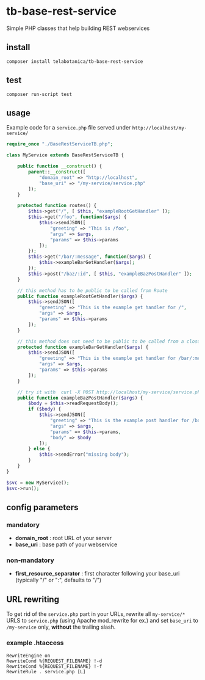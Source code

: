 # tb-base-rest-service
Simple PHP classes that help building REST webservices

## install
```
composer install telabotanica/tb-base-rest-service
```

## test
```
composer run-script test
```

## usage

Example code for a `service.php` file served under `http://localhost/my-service/`

```php
require_once "./BaseRestServiceTB.php";

class MyService extends BaseRestServiceTB {

	public function __construct() {
		parent::__construct([
			"domain_root" => "http://localhost",
			"base_uri" => "/my-service/service.php"
		]);
	}

	protected function routes() {
        $this->get("/", [ $this, "exampleRootGetHandler" ]);
        $this->get("/foo", function($args) {
			$this->sendJSON([
				"greeting" => "This is /foo",
				"args" => $args,
				"params" => $this->params
			]);
		});
        $this->get("/bar/:message", function($args) {
			$this->exampleBarGetHandler($args);
		});
        $this->post("/baz/:id", [ $this, "exampleBazPostHandler" ]);
	}

	// this method has to be public to be called from Route
	public function exampleRootGetHandler($args) {
		$this->sendJSON([
			"greeting" => "This is the example get handler for /",
			"args" => $args,
			"params" => $this->params
		]);
	}

	// this method does not need to be public to be called from a closure
	protected function exampleBarGetHandler($args) {
		$this->sendJSON([
			"greeting" => "This is the example get handler for /bar/:message",
			"args" => $args,
			"params" => $this->params
		]);
	}

	// try it with  curl -X POST http://localhost/my-service/service.php/baz/3 -H 'Content-Type: application/json' -d 'hello world !' | jq
	public function exampleBazPostHandler($args) {
		$body = $this->readRequestBody();
		if ($body) {
			$this->sendJSON([
				"greeting" => "This is the example post handler for /baz/:id",
				"args" => $args,
				"params" => $this->params,
				"body" => $body
			]);
		} else {
			$this->sendError("missing body");
		}
	}
}

$svc = new MyService();
$svc->run();
```

## config parameters
### mandatory
- __domain_root__ : root URL of your server
- __base_uri__ : base path of your webservice

### non-mandatory
- __first_resource_separator__ : first character following your base_uri (typically "/" or ":", defaults to "/")

## URL rewriting

To get rid of the `service.php` part in your URLs, rewrite all `my-service/*` URLS to `service.php` (using Apache mod_rewrite for ex.) and set `base_uri` to `/my-service` only, **without** the trailing slash.

### example .htaccess
```
RewriteEngine on
RewriteCond %{REQUEST_FILENAME} !-d
RewriteCond %{REQUEST_FILENAME} !-f
RewriteRule . service.php [L]
```
